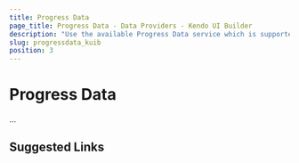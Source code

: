 ```yaml
---
title: Progress Data
page_title: Progress Data - Data Providers - Kendo UI Builder
description: "Use the available Progress Data service which is supported by the Kendo UI Builder tool for creating and managing Angular and AngularJS-based web applications."
slug: progressdata_kuib
position: 3
---
```


# Progress Data

...

## Suggested Links
